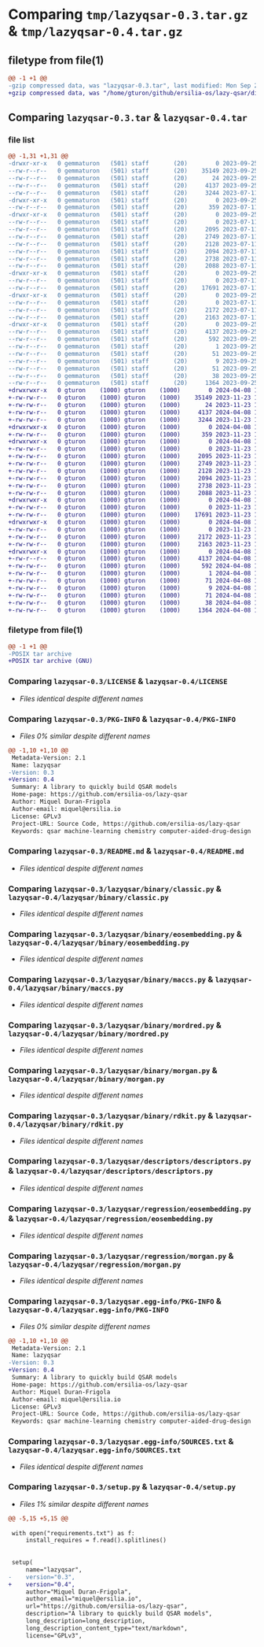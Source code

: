 # Comparing `tmp/lazyqsar-0.3.tar.gz` & `tmp/lazyqsar-0.4.tar.gz`

## filetype from file(1)

```diff
@@ -1 +1 @@
-gzip compressed data, was "lazyqsar-0.3.tar", last modified: Mon Sep 25 12:02:06 2023, max compression
+gzip compressed data, was "/home/gturon/github/ersilia-os/lazy-qsar/dist/.tmp-a1xf0k1u/lazyqsar-0.4.tar", last modified: Mon Apr  8 10:05:23 2024, max compression
```

## Comparing `lazyqsar-0.3.tar` & `lazyqsar-0.4.tar`

### file list

```diff
@@ -1,31 +1,31 @@
-drwxr-xr-x   0 gemmaturon   (501) staff       (20)        0 2023-09-25 12:02:06.998814 lazyqsar-0.3/
--rw-r--r--   0 gemmaturon   (501) staff       (20)    35149 2023-09-25 11:38:37.000000 lazyqsar-0.3/LICENSE
--rw-r--r--   0 gemmaturon   (501) staff       (20)       24 2023-09-25 11:54:31.000000 lazyqsar-0.3/MANIFEST.in
--rw-r--r--   0 gemmaturon   (501) staff       (20)     4137 2023-09-25 12:02:06.998699 lazyqsar-0.3/PKG-INFO
--rw-r--r--   0 gemmaturon   (501) staff       (20)     3244 2023-07-11 10:39:17.000000 lazyqsar-0.3/README.md
-drwxr-xr-x   0 gemmaturon   (501) staff       (20)        0 2023-09-25 12:02:06.996772 lazyqsar-0.3/lazyqsar/
--rw-r--r--   0 gemmaturon   (501) staff       (20)      359 2023-07-11 10:39:17.000000 lazyqsar-0.3/lazyqsar/__init__.py
-drwxr-xr-x   0 gemmaturon   (501) staff       (20)        0 2023-09-25 12:02:06.997992 lazyqsar-0.3/lazyqsar/binary/
--rw-r--r--   0 gemmaturon   (501) staff       (20)        0 2023-07-11 10:39:17.000000 lazyqsar-0.3/lazyqsar/binary/__init__.py
--rw-r--r--   0 gemmaturon   (501) staff       (20)     2095 2023-07-11 10:39:17.000000 lazyqsar-0.3/lazyqsar/binary/classic.py
--rw-r--r--   0 gemmaturon   (501) staff       (20)     2749 2023-07-11 10:39:17.000000 lazyqsar-0.3/lazyqsar/binary/eosembedding.py
--rw-r--r--   0 gemmaturon   (501) staff       (20)     2128 2023-07-11 10:39:17.000000 lazyqsar-0.3/lazyqsar/binary/maccs.py
--rw-r--r--   0 gemmaturon   (501) staff       (20)     2094 2023-07-11 10:39:17.000000 lazyqsar-0.3/lazyqsar/binary/mordred.py
--rw-r--r--   0 gemmaturon   (501) staff       (20)     2738 2023-07-11 10:39:17.000000 lazyqsar-0.3/lazyqsar/binary/morgan.py
--rw-r--r--   0 gemmaturon   (501) staff       (20)     2088 2023-07-11 10:39:17.000000 lazyqsar-0.3/lazyqsar/binary/rdkit.py
-drwxr-xr-x   0 gemmaturon   (501) staff       (20)        0 2023-09-25 12:02:06.998212 lazyqsar-0.3/lazyqsar/descriptors/
--rw-r--r--   0 gemmaturon   (501) staff       (20)        0 2023-07-11 10:39:17.000000 lazyqsar-0.3/lazyqsar/descriptors/__init__.py
--rw-r--r--   0 gemmaturon   (501) staff       (20)    17691 2023-07-11 10:39:17.000000 lazyqsar-0.3/lazyqsar/descriptors/descriptors.py
-drwxr-xr-x   0 gemmaturon   (501) staff       (20)        0 2023-09-25 12:02:06.998528 lazyqsar-0.3/lazyqsar/regression/
--rw-r--r--   0 gemmaturon   (501) staff       (20)        0 2023-07-11 10:39:17.000000 lazyqsar-0.3/lazyqsar/regression/__init__.py
--rw-r--r--   0 gemmaturon   (501) staff       (20)     2172 2023-07-11 10:39:17.000000 lazyqsar-0.3/lazyqsar/regression/eosembedding.py
--rw-r--r--   0 gemmaturon   (501) staff       (20)     2163 2023-07-11 10:39:17.000000 lazyqsar-0.3/lazyqsar/regression/morgan.py
-drwxr-xr-x   0 gemmaturon   (501) staff       (20)        0 2023-09-25 12:02:06.997251 lazyqsar-0.3/lazyqsar.egg-info/
--rw-r--r--   0 gemmaturon   (501) staff       (20)     4137 2023-09-25 12:02:06.000000 lazyqsar-0.3/lazyqsar.egg-info/PKG-INFO
--rw-r--r--   0 gemmaturon   (501) staff       (20)      592 2023-09-25 12:02:06.000000 lazyqsar-0.3/lazyqsar.egg-info/SOURCES.txt
--rw-r--r--   0 gemmaturon   (501) staff       (20)        1 2023-09-25 12:02:06.000000 lazyqsar-0.3/lazyqsar.egg-info/dependency_links.txt
--rw-r--r--   0 gemmaturon   (501) staff       (20)       51 2023-09-25 12:02:06.000000 lazyqsar-0.3/lazyqsar.egg-info/requires.txt
--rw-r--r--   0 gemmaturon   (501) staff       (20)        9 2023-09-25 12:02:06.000000 lazyqsar-0.3/lazyqsar.egg-info/top_level.txt
--rw-r--r--   0 gemmaturon   (501) staff       (20)       51 2023-09-25 11:30:49.000000 lazyqsar-0.3/requirements.txt
--rw-r--r--   0 gemmaturon   (501) staff       (20)       38 2023-09-25 12:02:06.998857 lazyqsar-0.3/setup.cfg
--rw-r--r--   0 gemmaturon   (501) staff       (20)     1364 2023-09-25 12:01:59.000000 lazyqsar-0.3/setup.py
+drwxrwxr-x   0 gturon    (1000) gturon    (1000)        0 2024-04-08 10:05:23.000000 lazyqsar-0.4/
+-rw-rw-r--   0 gturon    (1000) gturon    (1000)    35149 2023-11-23 10:29:52.000000 lazyqsar-0.4/LICENSE
+-rw-rw-r--   0 gturon    (1000) gturon    (1000)       24 2023-11-23 10:29:52.000000 lazyqsar-0.4/MANIFEST.in
+-rw-rw-r--   0 gturon    (1000) gturon    (1000)     4137 2024-04-08 10:05:23.000000 lazyqsar-0.4/PKG-INFO
+-rw-rw-r--   0 gturon    (1000) gturon    (1000)     3244 2023-11-23 10:29:52.000000 lazyqsar-0.4/README.md
+drwxrwxr-x   0 gturon    (1000) gturon    (1000)        0 2024-04-08 10:05:23.000000 lazyqsar-0.4/lazyqsar/
+-rw-rw-r--   0 gturon    (1000) gturon    (1000)      359 2023-11-23 10:29:52.000000 lazyqsar-0.4/lazyqsar/__init__.py
+drwxrwxr-x   0 gturon    (1000) gturon    (1000)        0 2024-04-08 10:05:23.000000 lazyqsar-0.4/lazyqsar/binary/
+-rw-rw-r--   0 gturon    (1000) gturon    (1000)        0 2023-11-23 10:29:52.000000 lazyqsar-0.4/lazyqsar/binary/__init__.py
+-rw-rw-r--   0 gturon    (1000) gturon    (1000)     2095 2023-11-23 10:29:52.000000 lazyqsar-0.4/lazyqsar/binary/classic.py
+-rw-rw-r--   0 gturon    (1000) gturon    (1000)     2749 2023-11-23 10:29:52.000000 lazyqsar-0.4/lazyqsar/binary/eosembedding.py
+-rw-rw-r--   0 gturon    (1000) gturon    (1000)     2128 2023-11-23 10:29:52.000000 lazyqsar-0.4/lazyqsar/binary/maccs.py
+-rw-rw-r--   0 gturon    (1000) gturon    (1000)     2094 2023-11-23 10:29:52.000000 lazyqsar-0.4/lazyqsar/binary/mordred.py
+-rw-rw-r--   0 gturon    (1000) gturon    (1000)     2738 2023-11-23 10:29:52.000000 lazyqsar-0.4/lazyqsar/binary/morgan.py
+-rw-rw-r--   0 gturon    (1000) gturon    (1000)     2088 2023-11-23 10:29:52.000000 lazyqsar-0.4/lazyqsar/binary/rdkit.py
+drwxrwxr-x   0 gturon    (1000) gturon    (1000)        0 2024-04-08 10:05:23.000000 lazyqsar-0.4/lazyqsar/descriptors/
+-rw-rw-r--   0 gturon    (1000) gturon    (1000)        0 2023-11-23 10:29:52.000000 lazyqsar-0.4/lazyqsar/descriptors/__init__.py
+-rw-rw-r--   0 gturon    (1000) gturon    (1000)    17691 2023-11-23 10:29:52.000000 lazyqsar-0.4/lazyqsar/descriptors/descriptors.py
+drwxrwxr-x   0 gturon    (1000) gturon    (1000)        0 2024-04-08 10:05:23.000000 lazyqsar-0.4/lazyqsar/regression/
+-rw-rw-r--   0 gturon    (1000) gturon    (1000)        0 2023-11-23 10:29:52.000000 lazyqsar-0.4/lazyqsar/regression/__init__.py
+-rw-rw-r--   0 gturon    (1000) gturon    (1000)     2172 2023-11-23 10:29:52.000000 lazyqsar-0.4/lazyqsar/regression/eosembedding.py
+-rw-rw-r--   0 gturon    (1000) gturon    (1000)     2163 2023-11-23 10:29:52.000000 lazyqsar-0.4/lazyqsar/regression/morgan.py
+drwxrwxr-x   0 gturon    (1000) gturon    (1000)        0 2024-04-08 10:05:23.000000 lazyqsar-0.4/lazyqsar.egg-info/
+-rw-r--r--   0 gturon    (1000) gturon    (1000)     4137 2024-04-08 10:05:23.000000 lazyqsar-0.4/lazyqsar.egg-info/PKG-INFO
+-rw-rw-r--   0 gturon    (1000) gturon    (1000)      592 2024-04-08 10:05:23.000000 lazyqsar-0.4/lazyqsar.egg-info/SOURCES.txt
+-rw-rw-r--   0 gturon    (1000) gturon    (1000)        1 2024-04-08 10:05:23.000000 lazyqsar-0.4/lazyqsar.egg-info/dependency_links.txt
+-rw-rw-r--   0 gturon    (1000) gturon    (1000)       71 2024-04-08 10:05:23.000000 lazyqsar-0.4/lazyqsar.egg-info/requires.txt
+-rw-rw-r--   0 gturon    (1000) gturon    (1000)        9 2024-04-08 10:05:23.000000 lazyqsar-0.4/lazyqsar.egg-info/top_level.txt
+-rw-rw-r--   0 gturon    (1000) gturon    (1000)       71 2024-04-08 10:03:04.000000 lazyqsar-0.4/requirements.txt
+-rw-rw-r--   0 gturon    (1000) gturon    (1000)       38 2024-04-08 10:05:23.000000 lazyqsar-0.4/setup.cfg
+-rw-rw-r--   0 gturon    (1000) gturon    (1000)     1364 2024-04-08 10:04:36.000000 lazyqsar-0.4/setup.py
```

### filetype from file(1)

```diff
@@ -1 +1 @@
-POSIX tar archive
+POSIX tar archive (GNU)
```

### Comparing `lazyqsar-0.3/LICENSE` & `lazyqsar-0.4/LICENSE`

 * *Files identical despite different names*

### Comparing `lazyqsar-0.3/PKG-INFO` & `lazyqsar-0.4/PKG-INFO`

 * *Files 0% similar despite different names*

```diff
@@ -1,10 +1,10 @@
 Metadata-Version: 2.1
 Name: lazyqsar
-Version: 0.3
+Version: 0.4
 Summary: A library to quickly build QSAR models
 Home-page: https://github.com/ersilia-os/lazy-qsar
 Author: Miquel Duran-Frigola
 Author-email: miquel@ersilia.io
 License: GPLv3
 Project-URL: Source Code, https://github.com/ersilia-os/lazy-qsar
 Keywords: qsar machine-learning chemistry computer-aided-drug-design
```

### Comparing `lazyqsar-0.3/README.md` & `lazyqsar-0.4/README.md`

 * *Files identical despite different names*

### Comparing `lazyqsar-0.3/lazyqsar/binary/classic.py` & `lazyqsar-0.4/lazyqsar/binary/classic.py`

 * *Files identical despite different names*

### Comparing `lazyqsar-0.3/lazyqsar/binary/eosembedding.py` & `lazyqsar-0.4/lazyqsar/binary/eosembedding.py`

 * *Files identical despite different names*

### Comparing `lazyqsar-0.3/lazyqsar/binary/maccs.py` & `lazyqsar-0.4/lazyqsar/binary/maccs.py`

 * *Files identical despite different names*

### Comparing `lazyqsar-0.3/lazyqsar/binary/mordred.py` & `lazyqsar-0.4/lazyqsar/binary/mordred.py`

 * *Files identical despite different names*

### Comparing `lazyqsar-0.3/lazyqsar/binary/morgan.py` & `lazyqsar-0.4/lazyqsar/binary/morgan.py`

 * *Files identical despite different names*

### Comparing `lazyqsar-0.3/lazyqsar/binary/rdkit.py` & `lazyqsar-0.4/lazyqsar/binary/rdkit.py`

 * *Files identical despite different names*

### Comparing `lazyqsar-0.3/lazyqsar/descriptors/descriptors.py` & `lazyqsar-0.4/lazyqsar/descriptors/descriptors.py`

 * *Files identical despite different names*

### Comparing `lazyqsar-0.3/lazyqsar/regression/eosembedding.py` & `lazyqsar-0.4/lazyqsar/regression/eosembedding.py`

 * *Files identical despite different names*

### Comparing `lazyqsar-0.3/lazyqsar/regression/morgan.py` & `lazyqsar-0.4/lazyqsar/regression/morgan.py`

 * *Files identical despite different names*

### Comparing `lazyqsar-0.3/lazyqsar.egg-info/PKG-INFO` & `lazyqsar-0.4/lazyqsar.egg-info/PKG-INFO`

 * *Files 0% similar despite different names*

```diff
@@ -1,10 +1,10 @@
 Metadata-Version: 2.1
 Name: lazyqsar
-Version: 0.3
+Version: 0.4
 Summary: A library to quickly build QSAR models
 Home-page: https://github.com/ersilia-os/lazy-qsar
 Author: Miquel Duran-Frigola
 Author-email: miquel@ersilia.io
 License: GPLv3
 Project-URL: Source Code, https://github.com/ersilia-os/lazy-qsar
 Keywords: qsar machine-learning chemistry computer-aided-drug-design
```

### Comparing `lazyqsar-0.3/lazyqsar.egg-info/SOURCES.txt` & `lazyqsar-0.4/lazyqsar.egg-info/SOURCES.txt`

 * *Files identical despite different names*

### Comparing `lazyqsar-0.3/setup.py` & `lazyqsar-0.4/setup.py`

 * *Files 1% similar despite different names*

```diff
@@ -5,15 +5,15 @@
 
 with open("requirements.txt") as f:
     install_requires = f.read().splitlines()
 
 
 setup(
     name="lazyqsar",
-    version="0.3",
+    version="0.4",
     author="Miquel Duran-Frigola",
     author_email="miquel@ersilia.io",
     url="https://github.com/ersilia-os/lazy-qsar",
     description="A library to quickly build QSAR models",
     long_description=long_description,
     long_description_content_type="text/markdown",
     license="GPLv3",
```

